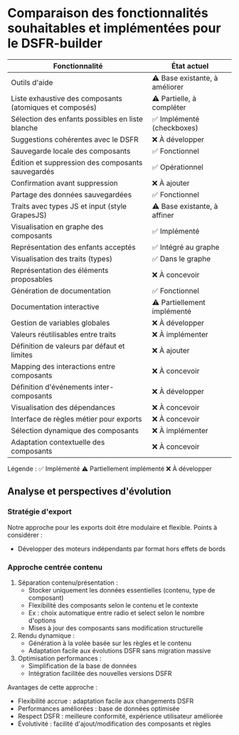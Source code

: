 # Comparaison des fonctionnalités souhaitables et implémentées pour le DSFR-builder

| Fonctionnalité | État actuel |
|----------------|-------------|
| Outils d'aide | ⚠️ Base existante, à améliorer |
| Liste exhaustive des composants (atomiques et composés) | ⚠️ Partielle, à compléter |
| Sélection des enfants possibles en liste blanche | ✅ Implémenté (checkboxes) |
| Suggestions cohérentes avec le DSFR | ❌ À développer |
| Sauvegarde locale des composants | ✅ Fonctionnel |
| Édition et suppression des composants sauvegardés | ✅ Opérationnel |
| Confirmation avant suppression | ❌ À ajouter |
| Partage des données sauvegardées | ✅ Fonctionnel |
| Traits avec types JS et input (style GrapesJS) | ⚠️ Base existante, à affiner |
| Visualisation en graphe des composants | ✅ Implémenté |
| Représentation des enfants acceptés | ✅ Intégré au graphe |
| Visualisation des traits (types) | ✅ Dans le graphe |
| Représentation des éléments proposables | ❌ À concevoir |
| Génération de documentation | ✅ Fonctionnel |
| Documentation interactive | ⚠️ Partiellement implémenté |
| Gestion de variables globales | ❌ À développer |
| Valeurs réutilisables entre traits | ❌ À implémenter |
| Définition de valeurs par défaut et limites | ❌ À ajouter |
| Mapping des interactions entre composants | ❌ À concevoir |
| Définition d'événements inter-composants | ❌ À développer |
| Visualisation des dépendances | ❌ À concevoir |
| Interface de règles métier pour exports | ❌ À concevoir |
| Sélection dynamique des composants | ❌ À implémenter |
| Adaptation contextuelle des composants | ❌ À concevoir |

Légende :
✅ Implémenté
⚠️ Partiellement implémenté
❌ À développer

## Analyse et perspectives d'évolution

### Stratégie d'export
Notre approche pour les exports doit être modulaire et flexible. Points à considérer :
- Développer des moteurs indépendants par format hors effets de bords

### Approche centrée contenu
1. Séparation contenu/présentation :
   - Stocker uniquement les données essentielles (contenu, type de composant)
   - Flexibilité des composants selon le contenu et le contexte
   - Ex : choix automatique entre radio et select selon le nombre d'options
   - Mises à jour des composants sans modification structurelle
2. Rendu dynamique :
   - Génération à la volée basée sur les règles et le contenu
   - Adaptation facile aux évolutions DSFR sans migration massive
3. Optimisation performances :
   - Simplification de la base de données
   - Intégration facilitée des nouvelles versions DSFR

Avantages de cette approche :
- Flexibilité accrue : adaptation facile aux changements DSFR
- Performances améliorées : base de données optimisée
- Respect DSFR : meilleure conformité, expérience utilisateur améliorée
- Évolutivité : facilité d'ajout/modification des composants et règles
